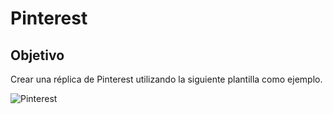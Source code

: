 # Pinterest

## Objetivo

Crear una réplica de Pinterest utilizando la siguiente plantilla como ejemplo.

![Pinterest](assets/docs/pinterest-plantilla.png)